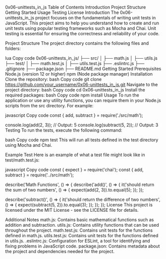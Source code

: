 0x06-unittests_in_js
Table of Contents
Introduction
Project Structure
Getting Started
Usage
Testing
License
Introduction
The 0x06-unittests_in_js project focuses on the fundamentals of writing unit tests in JavaScript. This project aims to help you understand how to create and run unit tests using popular testing frameworks such as Mocha and Chai. Unit testing is essential for ensuring the correctness and reliability of your code.

Project Structure
The project directory contains the following files and folders:

lua
Copy code
0x06-unittests_in_js/
├── src/
│   ├── math.js
│   ├── utils.js
├── test/
│   ├── math.test.js
│   ├── utils.test.js
├── .eslintrc.js
├── .gitignore
├── package.json
├── README.md
Getting Started
Prerequisites
Node.js (version 12 or higher)
npm (Node package manager)
Installation
Clone the repository:
bash
Copy code
git clone https://github.com/your_username/0x06-unittests_in_js.git
Navigate to the project directory:
bash
Copy code
cd 0x06-unittests_in_js
Install the required packages:
bash
Copy code
npm install
Usage
To run the application or use any utility functions, you can require them in your Node.js scripts from the src directory. For example:

javascript
Copy code
const { add, subtract } = require('./src/math');

console.log(add(2, 3)); // Output: 5
console.log(subtract(5, 2)); // Output: 3
Testing
To run the tests, execute the following command:

bash
Copy code
npm test
This will run all tests defined in the test directory using Mocha and Chai.

Example Test
Here is an example of what a test file might look like in test/math.test.js:

javascript
Copy code
const { expect } = require('chai');
const { add, subtract } = require('../src/math');

describe('Math Functions', () => {
  describe('add()', () => {
    it('should return the sum of two numbers', () => {
      expect(add(2, 3)).to.equal(5);
    });
  });

  describe('subtract()', () => {
    it('should return the difference of two numbers', () => {
      expect(subtract(5, 2)).to.equal(3);
    });
  });
});
License
This project is licensed under the MIT License - see the LICENSE file for details.

Additional Notes
math.js: Contains basic mathematical functions such as addition and subtraction.
utils.js: Contains utility functions that can be used throughout the project.
math.test.js: Contains unit tests for the functions defined in math.js.
utils.test.js: Contains unit tests for the functions defined in utils.js.
.eslintrc.js: Configuration for ESLint, a tool for identifying and fixing problems in JavaScript code.
package.json: Contains metadata about the project and dependencies needed for the project.
